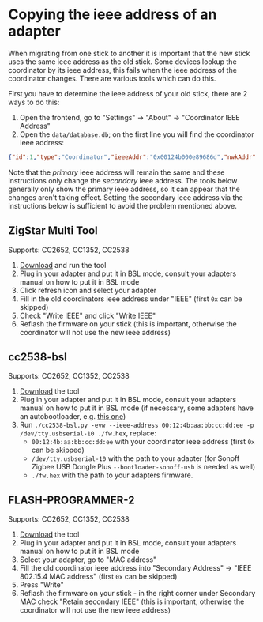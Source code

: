 ---
---

# Copying the ieee address of an adapter

When migrating from one stick to another it is important that the new stick uses the same ieee address as the old stick. Some devices lookup the coordinator by its ieee address, this fails when the ieee address of the coordinator changes. There are various tools which can do this.

First you have to determine the ieee address of your old stick, there are 2 ways to do this:

1. Open the frontend, go to "Settings" -> "About" -> "Coordinator IEEE Address"
1. Open the `data/database.db`; on the first line you will find the coordinator ieee address:

```json
{"id":1,"type":"Coordinator","ieeeAddr":"0x00124b000e89686d","nwkAddr":0...
```

Note that the _primary_ ieee address will remain the same and these instructions only change the _secondary_ ieee address. The tools below generally only show the primary ieee address, so it can appear that the changes aren't taking effect. Setting the secondary ieee address via the instructions below is sufficient to avoid the problem mentioned above.

## ZigStar Multi Tool

Supports: CC2652, CC1352, CC2538

1. [Download](https://github.com/xyzroe/ZigStarGW-MT/releases) and run the tool
1. Plug in your adapter and put it in BSL mode, consult your adapters manual on how to put it in BSL mode
1. Click refresh icon and select your adapter
1. Fill in the old coordinators ieee address under "IEEE" (first `0x` can be skipped)
1. Check "Write IEEE" and click "Write IEEE"
1. Reflash the firmware on your stick (this is important, otherwise the coordinator will not use the new ieee address)

## cc2538-bsl

Supports: CC2652, CC1352, CC2538

1. [Download](https://github.com/JelmerT/cc2538-bsl) the tool
1. Plug in your adapter and put it in BSL mode, consult your adapters manual on how to put it in BSL mode (if necessary, some adapters have an autobootloader, e.g. [this one](https://slae.sh/projects/cc2652/#flash-it))
1. Run `./cc2538-bsl.py -evw --ieee-address 00:12:4b:aa:bb:cc:dd:ee -p /dev/tty.usbserial-10 ./fw.hex`, replace:
    - `00:12:4b:aa:bb:cc:dd:ee` with your coordinator ieee address (first `0x` can be skipped)
    - `/dev/tty.usbserial-10` with the path to your adapter (for Sonoff Zigbee USB Dongle Plus `--bootloader-sonoff-usb` is needed as well)
    - `./fw.hex` with the path to your adapters firmware.

## FLASH-PROGRAMMER-2

Supports: CC2652, CC1352, CC2538

1. [Download](https://www.ti.com/tool/FLASH-PROGRAMMER) the tool
1. Plug in your adapter and put it in BSL mode, consult your adapters manual on how to put it in BSL mode
1. Select your adapter, go to "MAC address"
1. Fill the old coordinator ieee address into "Secondary Address" -> "IEEE 802.15.4 MAC address" (first `0x` can be skipped)
1. Press "Write"
1. Reflash the firmware on your stick - in the right corner under Secondary MAC check "Retain secondary IEEE" (this is important, otherwise the coordinator will not use the new ieee address)
